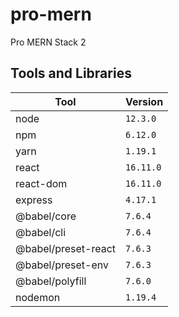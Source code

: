 # pro-mern
Pro MERN Stack 2

## Tools and Libraries

| Tool | Version |
| ---- | ------- |
| node | `12.3.0` |
| npm | `6.12.0` |
| yarn | `1.19.1` |
| react | `16.11.0` |
| react-dom | `16.11.0` |
| express | `4.17.1` |
| @babel/core | `7.6.4` |
| @babel/cli | `7.6.4` |
| @babel/preset-react | `7.6.3` |
| @babel/preset-env | `7.6.3` |
| @babel/polyfill | `7.6.0` |
| nodemon | `1.19.4` |